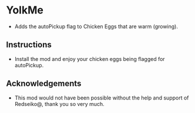 # YolkMe

* Adds the autoPickup flag to Chicken Eggs that are warm (growing).

## Instructions

  * Install the mod and enjoy your chicken eggs being flagged for autoPickup.

## Acknowledgements

  * This mod would not have been possible without the help and support of Redseiko@, thank you so very much.
